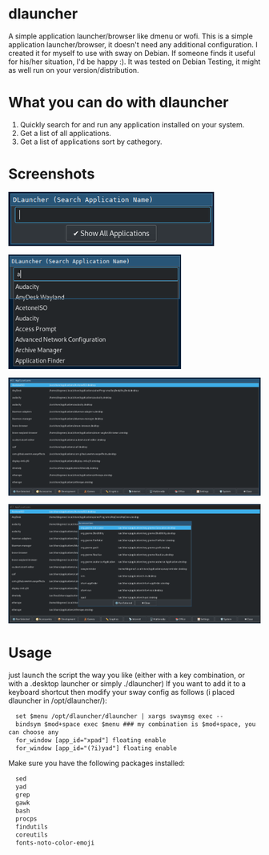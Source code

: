 # dlauncher
A simple application launcher/browser like dmenu or wofi.
This is a simple application launcher/browser, it doesn't need any additional configuration.
I created it for myself to use with sway on Debian. If someone finds it useful for his/her situation, I'd be happy :).
It was tested on Debian Testing, it might as well run on your version/distribution.

# What you can do with dlauncher
   1. Quickly search for and run any application installed on your system.
   2. Get a list of all applications.
   3. Get a list of applications sort by cathegory.

# Screenshots
![Alt text](https://github.com/DiogenesVX/dlauncher/blob/main/dlauncher.png)

![Alt text](https://github.com/DiogenesVX/dlauncher/blob/main/dlauncher2.png)

![Alt text](https://github.com/DiogenesVX/dlauncher/blob/main/dlauncher3.png)

![Alt text](https://github.com/DiogenesVX/dlauncher/blob/main/dlauncher4.png)

# Usage
  just launch the script the way you like (either with a key combination, or with a .desktop launcher or simply ./dlauncher)
  If you want to add it to a keyboard shortcut then modify your sway config as follows (i placed dlauncher in /opt/dlauncher/):
  
      set $menu /opt/dlauncher/dlauncher | xargs swaymsg exec --
      bindsym $mod+space exec $menu ### my combination is $mod+space, you can choose any
      for_window [app_id="xpad"] floating enable
      for_window [app_id="(?i)yad"] floating enable
  
 Make sure you have the following packages installed:
 
      sed
      yad
      grep
      gawk
      bash
      procps
      findutils
      coreutils
      fonts-noto-color-emoji
